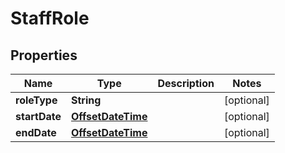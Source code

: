 
# StaffRole

## Properties
Name | Type | Description | Notes
------------ | ------------- | ------------- | -------------
**roleType** | **String** |  |  [optional]
**startDate** | [**OffsetDateTime**](OffsetDateTime.md) |  |  [optional]
**endDate** | [**OffsetDateTime**](OffsetDateTime.md) |  |  [optional]



